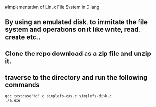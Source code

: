 #Implementation of Linux File System in C lang

## By using an emulated disk, to immitate the file system and operations on it like write, read, create etc..

## Clone the repo download as a zip file and unzip it.
## traverse to the directory and run the following commands
```
gcc testcase"%d".c simplefs-ops.c simplefs-disk.c
./a.exe
```
